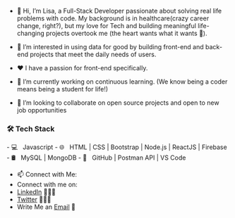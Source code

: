 - 👋 Hi, I’m Lisa, a Full-Stack Developer passionate about solving real life problems with code. My background is in healthcare(crazy career change, right?), but my love for Tech and building meaningful life-changing projects overtook me (the heart wants what it wants 🥰).

- 👀 I’m interested in using data for good by building front-end and back-end projects that meet the daily needs of users.
- ❤️ I have a passion for front-end specifically.
- 🌱 I’m currently working on continuous learning.  (We know being a coder means being a student for life!)
- 💞️ I’m looking to collaborate on open source projects and open to new job opportunities
<h3>🛠 Tech Stack</h3>
- 💻 &nbsp; Javascript 
- 🌐 &nbsp; HTML | CSS | Bootstrap | Node.js | ReactJS | Firebase 
- 🛢 &nbsp; MySQL | MongoDB
- 🔧 &nbsp; GitHub | Postman API | VS Code


- 📫 Connect with Me:
 - Connect with me on:
 - [LinkedIn](https://www.linkedin.com/in/lisachampagne/) 👨🏻‍💻
 - [Twitter](https://twitter.com/midnightmoet) 👨🏻‍💻
 - Write Me an [Email](mailto:midnightmoet@gmail.com) 💌


<!---This is a ✨ special ✨ repository because its `README.md` (this file) appears on your GitHub profile.
You can click the Preview link to take a look at your changes.
--->
